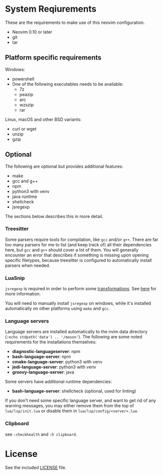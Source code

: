 # System Reqiurements
These are the requirements to make use of this neovim configuration.

- Neovim 0.10 or later
- git
- tar

## Platform specific requirements

Windows:
- powershell
- One of the following executables needs to be available:
    - 7z
    - peazip
    - arc
    - wzszip
    - rar

Linux, macOS and other BSD variants:
- curl or wget
- unzip
- gzip

## Optional

The following are optional but provides additional features:

- make
- gcc and g++
- npm
- python3 with venv
- java runtime
- shellcheck
- jsregexp

The sections below describes this in more detail.

### Treesitter
Some parsers require tools for compilation, like `gcc` and/or `g++`. There are far too many parsers for me to list (and keep track of) all their dependencies here, but `gcc` and `g++` should cover a lot of them. You will generally encounter an error that describes if something is missing upon opening specific filetypes, because treesitter is configured to automatically install parsers when needed.

### LuaSnip
`jsregexp` is required in order to perform some [transformations](https://code.visualstudio.com/docs/editor/userdefinedsnippets#_variable-transforms). See [here](https://github.com/L3MON4D3/LuaSnip/blob/master/DOC.md#transformations) for more information. 

You will need to manually install `jsregexp` on windows, while it's installed automatically on other platforms using `make` and `gcc`.

### Language servers
Language servers are installed automatically to the nvim data directory (`:echo stdpath('data') .. '/mason'`). The following are some noted requirements for the installations themselves:

- **diagnostic-languageserver**: npm
- **bash-language-server**: npm
- **cmake-language-server**: python3 with venv
- **jedi-language-server**: python3 with venv
- **groovy-language-server**: java

Some servers have additional runtime dependencies:

- **bash-language-server**: shellcheck (optional, used for linting)

If you don't need some specific language server, and want to get rid of any warning messages, you may either remove them from the top of `lua/lsp/init.lua` or disable them in `lua/lsp/config/<server>.lua`.

### Clipboard
see `:checkhealth` and `:h clipboard`.

# License
See the included [LICENSE](LICENSE) file.

